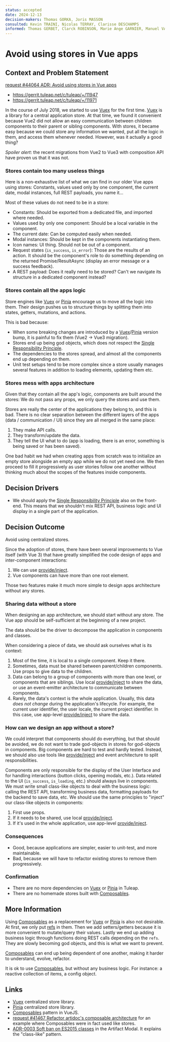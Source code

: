 ```yaml
---
status: accepted
date: 2024-12-13
decision-makers: Thomas GORKA, Joris MASSON
consulted: Kevin TRAINI, Nicolas TERRAY, Clarisse DESCHAMPS
informed: Thomas GERBET, Clarck ROBINSON, Marie Ange GARNIER, Manuel VACELET, Martin GOYOT
---
```


# Avoid using stores in Vue apps

## Context and Problem Statement

[request #44064 ADR: Avoid using stores in Vue apps][0]

* https://gerrit.tuleap.net/c/tuleap/+/11947
* https://gerrit.tuleap.net/c/tuleap/+/11971

In the course of July 2018, we started to use [Vuex][1] for the first time. [Vuex][1] is a library for a central application store. At that time, we found it convenient because Vue2 did not allow an easy communication between children components to their
parent or sibling components. With stores, it became easy because we could store any information we wanted, put all the logic in them, and access them whenever needed. However, was it actually a good thing?

_Spoiler alert_: the recent migrations from Vue2 to Vue3 with composition API have proven us that it was not.

### Stores contain too many useless things

Here is a non-exhaustive list of what we can find in our older Vue apps using stores:
Constants, values used only by one component, the current date, modal instances, full REST payloads, you name it…

Most of these values do not need to be in a store:
- Constants: Should be exported from a dedicated file, and imported where needed.
- Values used by only one component: Should be a local variable in the component.
- The current date: Can be computed easily when needed.
- Modal instances: Should be kept in the components instantiating them.
- Icon names: UI thing. Should not be out of a component.
- Request states (`is_success`, `is_error`): Those are the results of an action. It should be the component's role to do something depending on the returned Promise/ResultAsync (display an error message or a success feedback).
- A REST payload: Does it really need to be stored? Can't we navigate its structure in a dedicated component instead?

### Stores contain all the apps logic

Store engines like [Vuex][1] or [Pinia][2] encourage us to move all the logic into them. Their design pushes us to structure things by splitting them into states, getters, mutations, and actions.

This is bad because:
- When some breaking changes are introduced by a [Vuex][1]/[Pinia][2] version bump, it is painful to fix them (Vue2 -> Vue3 migration).
- Stores end up being god objects, which does not respect the [Single Responsibility Principle][5].
- The dependencies to the stores spread, and almost all the components end up depending on them.
- Unit test setups tend to be more complex since a store usually manages several features in addition to loading elements, updating them etc.

### Stores mess with apps architecture

Given that they contain all the app's logic, components are built around the stores: We do not pass any props, we only query the stores and use them.

Stores are really the center of the applications they belong to, and this is bad. There is no clear separation between
the different layers of the apps (data / communication / UI) since they are all merged in the same place:
1. They make API calls.
2. They transform/update the data.
3. They tell the UI what to do (app is loading, there is an error, something is being saved or has been saved).

One bad habit we had when creating apps from scratch was to initialize an empty store alongside an empty app while we do not yet need one. We then proceed to fill it progressively as user stories follow one another without thinking much about the scopes of the features inside components.

## Decision Drivers

* We should apply the [Single Responsibility Principle][5] also on the front-end. This means that we shouldn't mix REST API, business logic and UI display in a single part of the application.

## Decision Outcome

Avoid using centralized stores.

Since the adoption of stores, there have been several improvements to Vue itself (with Vue 3) that have greatly simplified the code design of apps and inter-component interactions:
1. We can use [provide/inject][4].
2. Vue components can have more than one root element.

Those two features make it much more simple to design apps architecture without any stores.

### Sharing data without a store

When designing an app architecture, we should start without any store. The Vue app should be self-sufficient at the beginning of a new project.

The data should be the driver to decompose the application in components and classes.

When considering a piece of data, we should ask ourselves what is its context:
1. Most of the time, it is local to a single component. Keep it there.
2. Sometimes, data must be shared between parent/children components. Use props to give data to the children.
3. Data can belong to a group of components with more than one level, or components that are siblings. Use local [provide/inject][4] to share the data, or use an event-emitter architecture to communicate between components.
4. Rarely, the data's context is the whole application. Usually, this data _does not change_ during the application's lifecycle. For example, the current user identifier, the user locale, the current project identifier. In this case, use app-level [provide/inject][4] to share the data.

### How can we design an app without a store?

We could interpret that components should do everything, but that should be avoided, we do not want to trade god-objects in stores for god-objects in components. Big components are hard to test and hardly tested. Instead, we should also use tools like [provide/inject][4] and event architecture to split responsibilities.

Components are only responsible for the display of the User Interface and for handling interactions (button clicks, opening modals, etc.). Data related to the UI (`is_success`, `is_loading`, etc.) should always live in components.
We must write small class-like objects to deal with the business logic: calling the REST API, transforming business data, formatting payloads for the backend to save data, etc. We should use the same principles to "inject" our class-like objects in components:
1. First use props.
2. If it needs to be shared, use local [provide/inject][4].
3. If it's used in the whole application, use app-level [provide/inject][4].

### Consequences

* Good, because applications are simpler, easier to unit-test, and more maintainable.
* Bad, because we will have to refactor existing stores to remove them progressively.

### Confirmation

* There are no more dependencies on [Vuex][1] or [Pinia][2] in Tuleap.
* There are no homemade stores built with [Composables][3].

## More Information

Using [Composables][3] as a replacement for [Vuex][1] or [Pinia][2] is also not desirable. At first, we only put [refs][6] in them. Then we add setters/getters because it is more convenient to mutate/query their values. Lastly we end up adding business logic through functions doing REST calls depending on the `refs`. They are slowly becoming god objects, and this is what we want to prevent.

[Composables][3] can end up being dependent of one another, making it harder to understand, evolve, refactor.

It is ok to use [Composables][3], but without any business logic. For instance: a reactive collection of items, a config object.

## Links

* [Vuex][1] centralized store library.
* [Pinia][2] centralized store library.
* [Composables][3] pattern in VueJS.
* [request #41467 Refactor artidoc's composable architecture][8] for an example where Composables were in fact used like stores.
* [ADR-0003 Soft ban on ES2015 classes][7] in the Artifact Modal. It explains the "class-like" pattern.

[0]: https://tuleap.net/plugins/tracker/?aid=44064
[1]: https://vuex.vuejs.org/
[2]: https://pinia.vuejs.org/
[3]: https://vuejs.org/guide/reusability/composables.html#composables
[4]: https://vuejs.org/guide/components/provide-inject
[5]: https://en.wikipedia.org/wiki/Single-responsibility_principle
[6]: https://vuejs.org/api/reactivity-core.html#ref
[7]: ../../plugins/tracker/scripts/lib/artifact-modal/docs/decisions/0003-ban-es2015-classes.md
[8]: https://tuleap.net/plugins/tracker/?aid=41467
